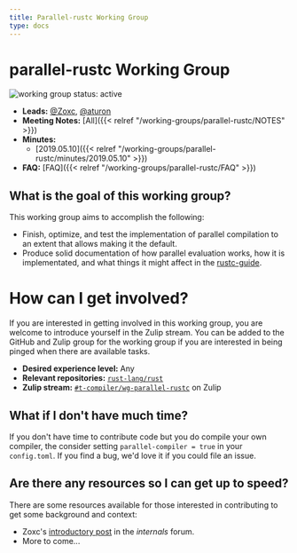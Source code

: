 ```yaml
---
title: Parallel-rustc Working Group
type: docs
---
```

# parallel-rustc Working Group
![working group status: active][status]

- **Leads:** [@Zoxc][Zoxc], [@aturon][aturon]
- **Meeting Notes:** [All]({{< relref "/working-groups/parallel-rustc/NOTES" >}})
- **Minutes:**
    - [2019.05.10]({{< relref "/working-groups/parallel-rustc/minutes/2019.05.10" >}})
- **FAQ:** [FAQ]({{< relref "/working-groups/parallel-rustc/FAQ" >}})

[Zoxc]: https://github.com/Zoxc
[aturon]: https://github.com/aturon
[status]: https://img.shields.io/badge/status-active-brightgreen.svg?style=for-the-badge

## What is the goal of this working group?
This working group aims to accomplish the following:

- Finish, optimize, and test the implementation of parallel compilation to an extent
  that allows making it the default.
- Produce solid documentation of how parallel evaluation works, how it is
  implementated, and what things it might affect in the [rustc-guide][rustc-guide].

[rustc-guide]: https://rust-lang.github.io/rustc-guide/

# How can I get involved?
If you are interested in getting involved in this working group, you are welcome to
introduce yourself in the Zulip stream. You can be added to the GitHub and Zulip
group for the working group if you are interested in being pinged when there are available tasks.

- **Desired experience level:** Any
- **Relevant repositories:** [`rust-lang/rust`][repo]
- **Zulip stream:** [`#t-compiler/wg-parallel-rustc`][zulip] on Zulip

[repo]: https://github.com/rust-lang/rust
[zulip]: https://rust-lang.zulipchat.com/#narrow/stream/187679-t-compiler.2Fwg-parallel-rustc

## What if I don't have much time?
If you don't have time to contribute code but you do compile your own compiler,
the consider setting `parallel-compiler = true` in your `config.toml`. If you
find a bug, we'd love it if you could file an issue.

## Are there any resources so I can get up to speed?
There are some resources available for those interested in contributing to get some background
and context:

- Zoxc's [introductory post][zoxc-internals-post] in the _internals_ forum.
- More to come...

[zoxc-internals-post]: https://internals.rust-lang.org/t/parallelizing-rustc-using-rayon/6606

